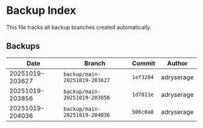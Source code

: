 # Backup Index

This file tracks all backup branches created automatically.

## Backups

| Date | Branch | Commit | Author |
|------|--------|--------|--------|
| 20251019-203627 | `backup/main-20251019-203627` | `1ef3204` | adryserage |
| 20251019-203856 | `backup/main-20251019-203856` | `1d7811e` | adryserage |
| 20251019-204036 | `backup/main-20251019-204036` | `506c0a8` | adryserage |
